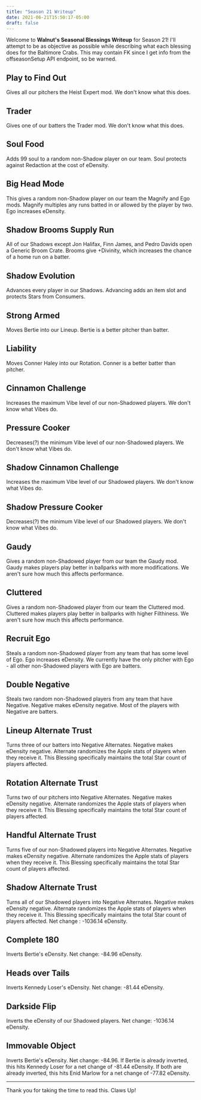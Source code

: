 ```yaml
---
title: "Season 21 Writeup"
date: 2021-06-21T15:50:17-05:00
draft: false
---
```

Welcome to **Walnut's Seasonal Blessings Writeup** for Season 21!
I'll attempt to be as objective as possible while describing what each blessing does for the Baltimore Crabs. This may contain FK since I get info from the offseasonSetup API endpoint, so be warned.

## Play to Find Out
Gives all our pitchers the Heist Expert mod. We don't know what this does.

## Trader
Gives one of our batters the Trader mod. We don't know what this does.

## Soul Food
Adds 99 soul to a random non-Shadow player on our team. Soul protects against Redaction at the cost of eDensity.

## Big Head Mode
This gives a random non-Shadow player on our team the Magnify and Ego mods. Magnify multiples any runs batted in or allowed by the player by two. Ego increases eDensity.

## Shadow Brooms Supply Run
All of our Shadows except Jon Halifax, Finn James, and Pedro Davids open a Generic Broom Crate. Brooms give +Divinity, which increases the chance of a home run on a batter.

## Shadow Evolution
Advances every player in our Shadows. Advancing adds an item slot and protects Stars from Consumers.

## Strong Armed
Moves Bertie into our Lineup. Bertie is a better pitcher than batter.

## Liability
Moves Conner Haley into our Rotation. Conner is a better batter than pitcher.

## Cinnamon Challenge
Increases the maximum Vibe level of our non-Shadowed players. We don't know what Vibes do.

## Pressure Cooker
Decreases(?) the minimum Vibe level of our non-Shadowed players. We don't know what Vibes do.

## Shadow Cinnamon Challenge
Increases the maximum Vibe level of our Shadowed players. We don't know what Vibes do.

## Shadow Pressure Cooker
Decreases(?) the minimum Vibe level of our Shadowed players. We don't know what Vibes do.

## Gaudy
Gives a random non-Shadowed player from our team the Gaudy mod. Gaudy makes players play better in ballparks with more modifications. We aren't sure how much this affects performance.

## Cluttered
Gives a random non-Shadowed player from our team the Cluttered mod. Cluttered makes players play better in ballparks with higher Filthiness. We aren't sure how much this affects performance.

## Recruit Ego
Steals a random non-Shadowed player from any team that has some level of Ego. Ego increases eDensity. We currently have the only pitcher with Ego - all other non-Shadowed players with Ego are batters.

## Double Negative
Steals two random non-Shadowed players from any team that have Negative. Negative makes eDensity negative. Most of the players with Negative are batters.

## Lineup Alternate Trust
Turns three of our batters into Negative Alternates. Negative makes eDensity negative. Alternate randomizes the Apple stats of players when they receive it. This Blessing specifically maintains the total Star count of players affected.

## Rotation Alternate Trust
Turns two of our pitchers into Negative Alternates. Negative makes eDensity negative. Alternate randomizes the Apple stats of players when they receive it. This Blessing specifically maintains the total Star count of players affected.

## Handful Alternate Trust
Turns five of our non-Shadowed players into Negative Alternates. Negative makes eDensity negative. Alternate randomizes the Apple stats of players when they receive it. This Blessing specifically maintains the total Star count of players affected.

## Shadow Alternate Trust
Turns all of our Shadowed players into Negative Alternates. Negative makes eDensity negative. Alternate randomizes the Apple stats of players when they receive it. This Blessing specifically maintains the total Star count of players affected. Net change : -1036.14 eDensity.

## Complete 180
Inverts Bertie's eDensity. Net change: -84.96 eDensity.

## Heads over Tails
Inverts Kennedy Loser's eDensity. Net change: -81.44 eDensity.

## Darkside Flip
Inverts the eDensity of our Shadowed players. Net change: -1036.14 eDensity.

## Immovable Object
Inverts Bertie's eDensity. Net change: -84.96. If Bertie is already inverted, this hits Kennedy Loser for a net change of -81.44 eDensity. If both are already inverted, this hits Enid Marlow for a net change of -77.82 eDensity.

---

Thank you for taking the time to read this. Claws Up!
